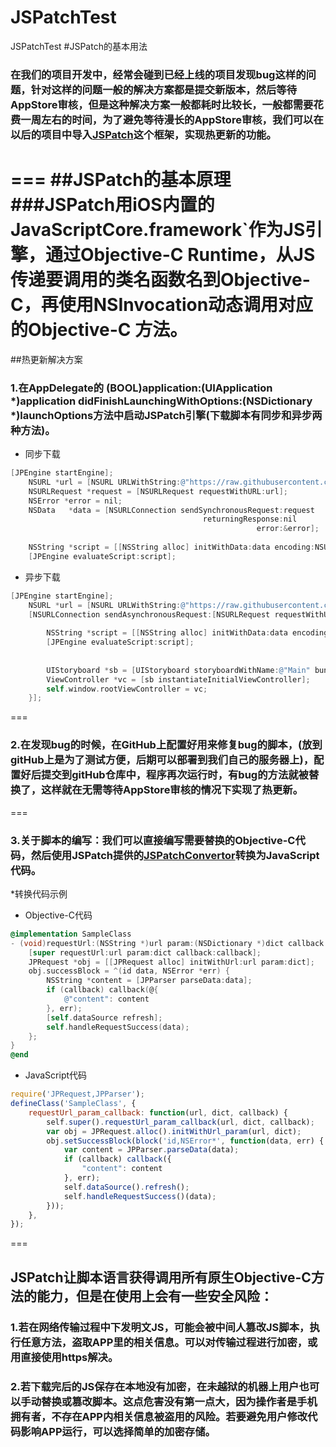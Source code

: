 # JSPatchTest
JSPatchTest
#JSPatch的基本用法
### 在我们的项目开发中，经常会碰到已经上线的项目发现bug这样的问题，针对这样的问题一般的解决方案都是提交新版本，然后等待AppStore审核，但是这种解决方案一般都耗时比较长，一般都需要花费一周左右的时间，为了避免等待漫长的AppStore审核，我们可以在以后的项目中导入[JSPatch](https://github.com/bang590/JSPatch)这个框架，实现热更新的功能。
===
##JSPatch的基本原理
###JSPatch用iOS内置的JavaScriptCore.framework`作为JS引擎，通过Objective-C Runtime，从JS传递要调用的类名函数名到Objective-C，再使用NSInvocation动态调用对应的Objective-C 方法。
===
##热更新解决方案
### 1.在AppDelegate的 (BOOL)application:(UIApplication *)application didFinishLaunchingWithOptions:(NSDictionary *)launchOptions方法中启动JSPatch引擎(下载脚本有同步和异步两种方法)。

* 同步下载
```Objective-C
[JPEngine startEngine];
    NSURL *url = [NSURL URLWithString:@"https://raw.githubusercontent.com/Mag1cPanda/JSPatchTest/master/callx.js"];
    NSURLRequest *request = [NSURLRequest requestWithURL:url];
    NSError *error = nil;
    NSData   *data = [NSURLConnection sendSynchronousRequest:request
                                           returningResponse:nil
                                                       error:&error];
    
    NSString *script = [[NSString alloc] initWithData:data encoding:NSUTF8StringEncoding];
    [JPEngine evaluateScript:script];
```

* 异步下载
```Objective-C
[JPEngine startEngine];
    NSURL *url = [NSURL URLWithString:@"https://raw.githubusercontent.com/Mag1cPanda/JSPatchTest/master/callx.js"];
    [NSURLConnection sendAsynchronousRequest:[NSURLRequest requestWithURL:url] queue:[NSOperationQueue mainQueue] completionHandler:^(NSURLResponse *response, NSData *data, NSError *connectionError) {
        
        NSString *script = [[NSString alloc] initWithData:data encoding:NSUTF8StringEncoding];
        [JPEngine evaluateScript:script];
        
        
        UIStoryboard *sb = [UIStoryboard storyboardWithName:@"Main" bundle:nil];
        ViewController *vc = [sb instantiateInitialViewController];
        self.window.rootViewController = vc;
    }];
```
===
### 2.在发现bug的时候，在GitHub上配置好用来修复bug的脚本，(放到gitHub上是为了测试方便，后期可以部署到我们自己的服务器上)，配置好后提交到gitHub仓库中，程序再次运行时，有bug的方法就被替换了，这样就在无需等待AppStore审核的情况下实现了热更新。
===
### 3.关于脚本的编写：我们可以直接编写需要替换的Objective-C代码，然后使用JSPatch提供的[JSPatchConvertor](http://bang590.github.io/JSPatchConvertor/)转换为JavaScript代码。
*转换代码示例
* Objective-C代码
```Objective-C
@implementation SampleClass
- (void)requestUrl:(NSString *)url param:(NSDictionary *)dict callback:(JPCallback)callback {
    [super requestUrl:url param:dict callback:callback];
    JPRequest *obj = [[JPRequest alloc] initWithUrl:url param:dict];
    obj.successBlock = ^(id data, NSError *err) {
        NSString *content = [JPParser parseData:data];
        if (callback) callback(@{
            @"content": content
        }, err);
        [self.dataSource refresh];
        self.handleRequestSuccess(data);
    };
}
@end
```

* JavaScript代码
```JavaScript
require('JPRequest,JPParser');
defineClass('SampleClass', {
    requestUrl_param_callback: function(url, dict, callback) {
        self.super().requestUrl_param_callback(url, dict, callback);
        var obj = JPRequest.alloc().initWithUrl_param(url, dict);
        obj.setSuccessBlock(block('id,NSError*', function(data, err) {
            var content = JPParser.parseData(data);
            if (callback) callback({
                "content": content
            }, err);
            self.dataSource().refresh();
            self.handleRequestSuccess()(data);
        }));
    },
});
```
===

## JSPatch让脚本语言获得调用所有原生Objective-C方法的能力，但是在使用上会有一些安全风险：
### 1.若在网络传输过程中下发明文JS，可能会被中间人篡改JS脚本，执行任意方法，盗取APP里的相关信息。可以对传输过程进行加密，或用直接使用https解决。
### 2.若下载完后的JS保存在本地没有加密，在未越狱的机器上用户也可以手动替换或篡改脚本。这点危害没有第一点大，因为操作者是手机拥有者，不存在APP内相关信息被盗用的风险。若要避免用户修改代码影响APP运行，可以选择简单的加密存储。










